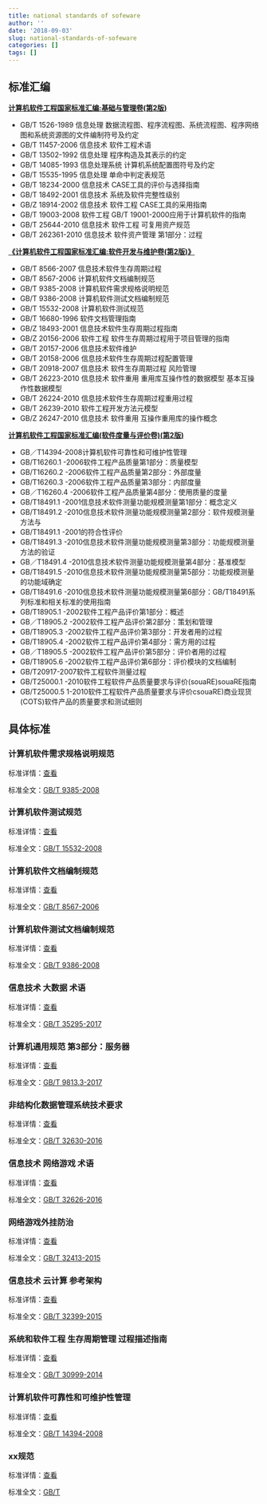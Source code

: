 ```yaml
---
title: national standards of sofeware
author: ''
date: '2018-09-03'
slug: national-standards-of-sofeware
categories: []
tags: []
---
```


## 标准汇编 ##


**[计算机软件工程国家标准汇编:基础与管理卷(第2版)](https://www.amazon.cn/dp/B005TXWEWA)**

- GB/T 1526-1989 信息处理 数据流程图、程序流程图、系统流程图、程序网络图和系统资源图的文件编制符号及约定  
- GB/T 11457-2006 信息技术 软件工程术语  
- GB/T 13502-1992 信息处理 程序构造及其表示的约定  
- GB/T 14085-1993 信息处理系统 计算机系统配置图符号及约定  
- GB/T 15535-1995 信息处理 单命中判定表规范  
- GB/T 18234-2000 信息技术 CASE工具的评价与选择指南  
- GB/T 18492-2001 信息技术 系统及软件完整性级别  
- GB/Z 18914-2002 信息技术 软件工程 CASE工具的采用指南  
- GB/T 19003-2008 软件工程 GB/T 19001-2000应用于计算机软件的指南  
- GB/T 25644-2010 信息技术 软件工程 可复用资产规范  
- GB/T 262361-2010 信息技术 软件资产管理 第1部分：过程  


**[《计算机软件工程国家标准汇编:软件开发与维护卷(第2版)》](https://www.amazon.cn/dp/B005TXWEWK)**  

- GB/T 8566-2007 信息技术软件生存周期过程  
- GB/T 8567-2006 计算机软件文档编制规范  
- GB/T 9385-2008 计算机软件需求规格说明规范  
- GB/T 9386-2008 计算机软件测试文档编制规范  
- GB/T 15532-2008 计算机软件测试规范  
- GB/T 16680-1996 软件文档管理指南  
- GB/Z 18493-2001 信息技术软件生存周期过程指南  
- GB/Z 20156-2006 软件工程 软件生存周期过程用于项目管理的指南  
- GB/T 20157-2006 信息技术软件维护  
- GB/T 20158-2006 信息技术软件生存周期过程配置管理  
- GB/T 20918-2007 信息技术 软件生存周期过程 风险管理  
- GB/T 26223-2010 信息技术 软件重用 重用库互操作性的数据模型 基本互操作性数据模型  
- GB/T 26224-2010 信息技术软件生存周期过程重用过程  
- GB/T 26239-2010 软件工程开发方法元模型  
- GB/Z 26247-2010 信息技术 软件重用 互操作重用库的操作概念  

**[计算机软件工程国家标准汇编(软件度量与评价卷)(第2版)](https://www.amazon.cn/dp/B005U7WDMQ)**

- GB／T14394-2008计算机软件可靠性和可维护性管理  
- GB/T16260.1 -2006软件工程产品质量第1部分：质量模型  
- GB/T16260.2 -2006软件工程产品质量第2部分：外部度量  
- GB/T16260.3 -2006软件工程产品质量第3部分：内部度量  
- GB／T16260.4 -2006软件工程产品质量第4部分：使用质量的度量  
- GB/T18491.1 -2001信息技术软件测量功能规模测量第1部分：概念定义  
- GB/T18491.2 -2010信息技术软件测量功能规模测量第2部分：软件规模测量方法与  
- GB/T18491.1 -2001的符合性评价  
- GB/T18491.3 -2010信息技术软件测量功能规模测量第3部分：功能规模测量方法的验证    
- GB／T18491.4 -2010信息技术软件测量功能规模测量第4部分：基准模型  
- GB/T18491.5 -2010信息技术软件测量功能规模测量第5部分：功能规模测量的功能域确定  
- GB/T18491.6 -2010信息技术软件测量功能规模测量第6部分：GB/T18491系列标准和相关标准的使用指南  
- GB/T18905.1 -2002软件工程产品评价第1部分：概述  
- GB／T18905.2 -2002软件工程产品评价第2部分：策划和管理  
- GB/T18905.3 -2002软件工程产品评价第3部分：开发者用的过程  
- GB/T18905.4 -2002软件工程产品评价第4部分：需方用的过程  
- GB／T18905.5 -2002软件工程产品评价第5部分：评价者用的过程  
- GB/T18905.6 -2002软件工程产品评价第6部分：评价模块的文档编制  
- GB/T20917-2007软件工程软件测量过程  
- GB/T25000.1 -2010软件工程软件产品质量要求与评价(souaRE)souaRE指南  
- GB/T25000.5 1-2010软件工程软件产品质量要求与评价csouaRE)商业现货(COTS)软件产品的质量要求和测试细则  

## 具体标准  ##

### 计算机软件需求规格说明规范 ###

标准详情：[查看](http://www.std.gov.cn/gb/search/gbDetailed?id=71F772D7FB12D3A7E05397BE0A0AB82A)

标准全文：[GB/T 9385-2008](http://www.gb688.cn/bzgk/gb/newGbInfo?hcno=2790825C43AD0B69E3C38C140BFFCFE6)



### 计算机软件测试规范 ###

标准详情：[查看](http://www.std.gov.cn/gb/search/gbDetailed?id=71F772D76DB9D3A7E05397BE0A0AB82A)

标准全文：[GB/T 15532-2008](http://www.gb688.cn/bzgk/gb/newGbInfo?hcno=05FC6593F72B570FCB2AB2E2A7CA9706)


### 计算机软件文档编制规范 ###

标准详情：[查看](http://www.std.gov.cn/gb/search/gbDetailed?id=71F772D7FDE1D3A7E05397BE0A0AB82A)

标准全文：[GB/T 8567-2006](http://www.gb688.cn/bzgk/gb/newGbInfo?hcno=84C42B6277D2714B7176B10C6E6B1A44)



### 计算机软件测试文档编制规范 ###

标准详情：[查看](http://www.std.gov.cn/gb/search/gbDetailed?id=71F772D76DB8D3A7E05397BE0A0AB82A)

标准全文：[GB/T 9386-2008](http://www.gb688.cn/bzgk/gb/newGbInfo?hcno=FF19A3A7A277347B1DF61379F5EA5276)





### 信息技术 大数据 术语 ###

标准详情：[查看](http://www.std.gov.cn/gb/search/gbDetailed?id=71F772D823FCD3A7E05397BE0A0AB82A)

标准全文：[GB/T 35295-2017](http://www.gb688.cn/bzgk/gb/newGbInfo?hcno=8B5E9AC58EDB0B0E6434A7A06A0093D1)





### 计算机通用规范 第3部分：服务器 ###

标准详情：[查看](http://www.std.gov.cn/gb/search/gbDetailed?id=71F772D81E9ED3A7E05397BE0A0AB82A)

标准全文：[GB/T 9813.3-2017](http://www.gb688.cn/bzgk/gb/newGbInfo?hcno=B92A1C65EBB66B3774E7D2695EDC6839)




### 非结构化数据管理系统技术要求 ###

标准详情：[查看](http://www.std.gov.cn/gb/search/gbDetailed?id=71F772D81247D3A7E05397BE0A0AB82A)

标准全文：[GB/T 32630-2016](http://www.gb688.cn/bzgk/gb/newGbInfo?hcno=831B95932B69FA62608E9379B63D8891)



### 信息技术 网络游戏 术语 ###

标准详情：[查看](http://www.std.gov.cn/gb/search/gbDetailed?id=71F772D812A2D3A7E05397BE0A0AB82A)

标准全文：[GB/T 32626-2016](http://www.gb688.cn/bzgk/gb/newGbInfo?hcno=4BB24CA9F02DA3567FEF270653F296AD)



### 网络游戏外挂防治 ###

标准详情：[查看](http://www.std.gov.cn/gb/search/gbDetailed?id=71F772D80CD8D3A7E05397BE0A0AB82A)

标准全文：[GB/T 32413-2015](http://www.gb688.cn/bzgk/gb/newGbInfo?hcno=E7DE416F59A8537EB4A9D91332D602A9)



### 信息技术 云计算 参考架构 ###

标准详情：[查看](http://www.std.gov.cn/gb/search/gbDetailed?id=71F772D80D5FD3A7E05397BE0A0AB82A)

标准全文：[GB/T 32399-2015](http://www.gb688.cn/bzgk/gb/newGbInfo?hcno=0F28DD34FC86D2B883175B0DF3AF60A9)



### 系统和软件工程 生存周期管理 过程描述指南 ###

标准详情：[查看](http://www.std.gov.cn/gb/search/gbDetailed?id=71F772D8009CD3A7E05397BE0A0AB82A)

标准全文：[GB/T 30999-2014](http://www.gb688.cn/bzgk/gb/newGbInfo?hcno=D55D8589F0E8F2B0D82919E2B9E5C328)



### 计算机软件可靠性和可维护性管理 ###

标准详情：[查看](http://www.std.gov.cn/gb/search/gbDetailed?id=71F772D77B50D3A7E05397BE0A0AB82A)

标准全文：[GB/T 14394-2008](http://www.gb688.cn/bzgk/gb/newGbInfo?hcno=36DA2BEACE715BA9CFFE9CB5BE1F7262)



### xx规范 ###

标准详情：[查看]()

标准全文：[GB/T]()